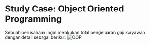 # Study Case: Object Oriented Programming
Sebuah perusahaan ingin melakukan total pengeluaran gaji karyawan dengan detail sebagai berikut:
![OOP](https://user-images.githubusercontent.com/97602896/149453117-5fdea9f6-e05a-49c6-8bf6-9c5a6f18a8c2.png)

